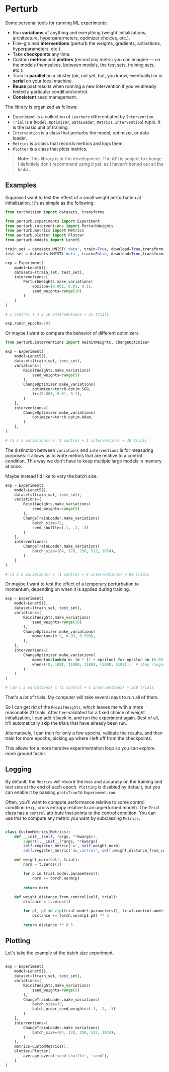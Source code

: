 # Perturb

Some personal tools for running ML experiments:

- Run **variations** of anything and everything (weight initializations, architecture, hyperpararmeters, optimizer choices, etc.).
- Fine-grained **interventions** (perturb the weights, gradients, activations, hyperparameters, etc.).
- Take **checkpoints** any time.
- Custom **metrics** and **plotters** (record any metric you can imagine — on the models themselves, between models, the test sets, training sets, etc.).
- Train in **parallel** on a cluster (ok, not yet, but, you know, eventually) or in **serial** on your local machine. 
- **Reuse** past results when running a new intervention if you've already tested a particular condition/control.
- **Consistent** seed management. 

The library is organized as follows:
- `Experiment` is a collection of `Learners` differentiated by `Intervention`.
- `Trial` is a (`Model`, `Optimizer`, `DataLoader`, `Metrics`, `Intervention`) tuple. It is the basic unit of training.
- `Intervention` is a class that perturbs the model, optimizer, or data loader. 
- `Metrics` is a class that records metrics and logs them. 
- `Plotter` is a class that plots metrics.

> **Note:** This library is still in development. The API is subject to change. I definitely don't recommend using it yet, as I haven't ironed out all the kinks.

## Examples

Suppose I want to test the effect of a small weight perturbation at initialization. It's as simple as the following:

```python
from torchvision import datasets, transforms

from perturb.experiments import Experiment
from perturb.interventions import PerturbWeights
from perturb.metrics import Metrics
from perturb.plotter import Plotter
from perturb.models import Lenet5

train_set = datasets.MNIST('data', train=True, download=True,transform=transforms.ToTensor())
test_set = datasets.MNIST('data', train=False, download=True,transform=transforms.ToTensor())

exp = Experiment(
    model=Lenet5(),
    datasets=(train_set, test_set),
    interventions=[
        PerturbWeights.make_variations(
            epsilon=(0.001, 0.01, 0.1),  
            seed_weights=range(10)
        )
    ]
)

# 1 control + 3 x 10 interventions = 31 trials

exp.run(n_epochs=10)
```

Or maybe I want to compare the behavior of different optimizers.

```python
from perturb.interventions import ReinitWeights, ChangeOptimizer

exp = Experiment(
    model=Lenet5(),
    dataset=(train_set, test_set),
    variations=[
        ReinitWeights.make_variations(
            seed_weights=range(5)
        ),
        ChangeOptimizer.make_variations(
            optimizer=torch.optim.SGD,
            lr=(0.001, 0.01, 0.1),
        )
    ],
    interventions=[
        ChangeOptimizer.make_variations(
            optimizer=torch.optim.Adam,
        )
    ],
)

# (5 x 3 variations) x (1 control + 1 intervention) = 30 trials
```

The distinction between `variations` and `interventions` is for measuring purposes: it allows us to write metrics that are relative to a control condition. This way we don't have to keep multiple large models in memory at once.

Maybe instead I'd like to vary the batch size.

```python
exp = Experiment(
    model=Lenet5(),
    dataset=(train_set, test_set),
    variations=[
        ReinitWeights.make_variations(
            seed_weights=range(5)
        ),
        ChangeTrainLoader.make_variations(
            batch_size=32,
            seed_shuffle=(.1, .2, .3)
        )
    ],
    interventions=[
        ChangeTrainLoader.make_variations(
            batch_size=(64, 128, 256, 512, 1024),
        )
    ]
)

# (5 x 3 variations) x (1 control + 5 interventions) = 90 trials

```

Or maybe I want to test the effect of a temporary perturbation to momentum, depending on when it is applied during training.

```python
exp = Experiment(
    model=Lenet5(),
    dataset=(train_set, test_set),
    variations=[
        ReinitWeights.make_variations(
            seed_weights=range(10)
        ),
        ChangeOptimizer.make_variations(
            momentum=(0.9, 0.99, 0.999),
        ),
    ],
    interventions=[
        ChangeOptimizer.make_variations(
            momentum=lambda m: (m * (1 + epsilon) for epsilon in (0.001, -0.001, 0.01, -0.01, 0.1, -0.1)),
            when=((0, 100), (1000, 1100), (5000, 5100)),  # Step ranges to maintain perturbation
        )
    ]
)

# (10 x 3 variations) x (1 control + 6 interventions) = 210 trials

```

That's a *lot* of trials. My computer will take several days to run all of them.

So I can get rid of the `ReinitWeights`, which leaves me with a more reasonable 21 trials. 
After I've validated for a fixed choice of weight initialization, I can add it back in, and run the experiment again. Best of all, it'll automatically skip the trials that have already been run.

Alternatively, I can train for only a few epochs, validate the results, and then train for more epochs, picking up where I left off from the checkpoints.

This allows for a more iterative experimentation loop so you can explore more ground faster.

## Logging

By default, the `Metrics` will record the loss and accuracy on the training and test sets at the end of each epoch. `Plotting` is disabled by default, but you can enable it by passing `plot=True` to `Experiment.run`.


Often, you'll want to compute performance relative to some control condition (e.g., cross entropy relative to an unperturbed model). The `Trial` class has a `control` attribute that points to the control condition. You can use this to compute any metric you want by subclassing `Metrics`.

```python

class CustomMetrics(Metrics):
    def __init__(self, *args, **kwargs):
        super().__init__(*args, **kwargs)
        self.register_metric('w', self.weight_norm)
        self.register_metric('dw_control', self.weight_distance_from_control)

    def weight_norm(self, trial):
        norm = t.zeros(1)

        for p in trial.model.parameters():
            norm += torch.norm(p)
        
        return norm
    
    def weight_distance_from_control(self, trial):
        distance = t.zeros(1)

        for p1, p2 in zip(trial.model.parameters(), trial.control.model.parameters()):
            distance += torch.norm(p1-p2) ** 2
        
        return distance ** 0.5

```


## Plotting

Let's take the example of the batch size experiment. 

```python

exp = Experiment(
    model=Lenet5(),
    dataset=(train_set, test_set),
    variations=[
        ReinitWeights.make_variations(
            seed_weights=range(5)
        ),
        ChangeTrainLoader.make_variations(
            batch_size=32,
            batch_order_seed_weights=(.1, .2, .3)
        )
    ],
    interventions=[
        ChangeTrainLoader.make_variations(
            batch_size=(64, 128, 256, 512, 1024),
        )
    ],
    metrics=CustomMetrics(),
    plotter=Plotter(
        average_over=('seed_shuffle', 'seed'),
    )
)

```